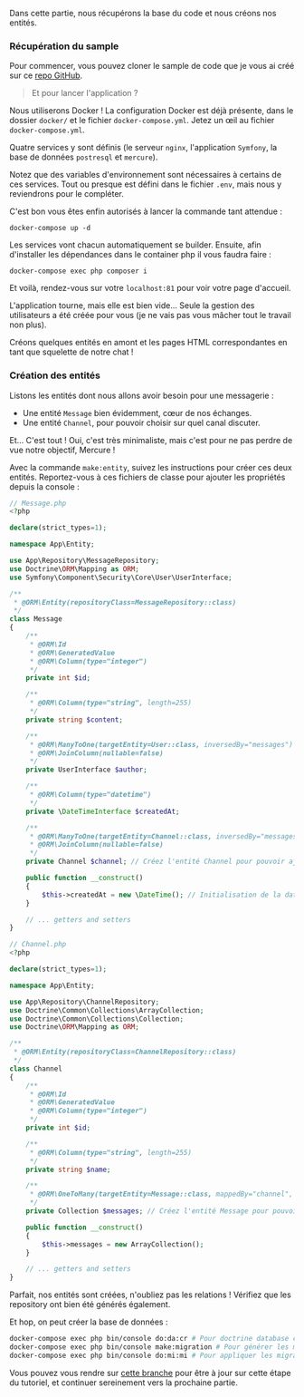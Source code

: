 Dans cette partie, nous récupérons la base du code et nous créons nos entités.

### Récupération du sample
Pour commencer, vous pouvez cloner le sample de code que je vous ai créé sur ce [repo GitHub](https://github.com/ArthurJCQ/tutorial-astro-chat).

> Et pour lancer l'application ? 

Nous utiliserons Docker !
La configuration Docker est déjà présente, dans le dossier `docker/` et le fichier `docker-compose.yml`.
Jetez un œil au fichier `docker-compose.yml`.

Quatre services y sont définis (le serveur `nginx`, l'application `Symfony`, la base de données `postresql` et `mercure`).

Notez que des variables d'environnement sont nécessaires à certains de ces services. Tout ou presque est défini dans le fichier `.env`, mais nous y reviendrons pour le compléter.

C'est bon vous êtes enfin autorisés à lancer la commande tant attendue :
```shell
docker-compose up -d
```
Les services vont chacun automatiquement se builder. Ensuite, afin d'installer les dépendances dans le container php il vous faudra faire :
```shell
docker-compose exec php composer i
```

Et voilà, rendez-vous sur votre `localhost:81` pour voir votre page d'accueil.

L'application tourne, mais elle est bien vide... 
Seule la gestion des utilisateurs a été créée pour vous (je ne vais pas vous mâcher tout le travail non plus).

Créons quelques entités en amont et les pages HTML correspondantes en tant que squelette de notre chat !

### Création des entités

Listons les entités dont nous allons avoir besoin pour une messagerie :

- Une entité `Message` bien évidemment, cœur de nos échanges.
- Une entité `Channel`, pour pouvoir choisir sur quel canal discuter.

Et... C'est tout ! Oui, c'est très minimaliste, mais c'est pour ne pas perdre de vue notre objectif, Mercure !

Avec la commande `make:entity`, suivez les instructions pour créer ces deux entités.
Reportez-vous à ces fichiers de classe pour ajouter les propriétés depuis la console :

```php
// Message.php
<?php

declare(strict_types=1);

namespace App\Entity;

use App\Repository\MessageRepository;
use Doctrine\ORM\Mapping as ORM;
use Symfony\Component\Security\Core\User\UserInterface;

/**
 * @ORM\Entity(repositoryClass=MessageRepository::class)
 */
class Message
{
    /**
     * @ORM\Id
     * @ORM\GeneratedValue
     * @ORM\Column(type="integer")
     */
    private int $id;

    /**
     * @ORM\Column(type="string", length=255)
     */
    private string $content;

    /**
     * @ORM\ManyToOne(targetEntity=User::class, inversedBy="messages")
     * @ORM\JoinColumn(nullable=false)
     */
    private UserInterface $author;

    /**
     * @ORM\Column(type="datetime")
     */
    private \DateTimeInterface $createdAt;

    /**
     * @ORM\ManyToOne(targetEntity=Channel::class, inversedBy="messages")
     * @ORM\JoinColumn(nullable=false)
     */
    private Channel $channel; // Créez l'entité Channel pour pouvoir ajouter cette propriété

    public function __construct()
    {
        $this->createdAt = new \DateTime(); // Initialisation de la date à chaque nouveau message
    }

    // ... getters and setters
}

```

```php
// Channel.php
<?php

declare(strict_types=1);

namespace App\Entity;

use App\Repository\ChannelRepository;
use Doctrine\Common\Collections\ArrayCollection;
use Doctrine\Common\Collections\Collection;
use Doctrine\ORM\Mapping as ORM;

/**
 * @ORM\Entity(repositoryClass=ChannelRepository::class)
 */
class Channel
{
    /**
     * @ORM\Id
     * @ORM\GeneratedValue
     * @ORM\Column(type="integer")
     */
    private int $id;

    /**
     * @ORM\Column(type="string", length=255)
     */
    private string $name;

    /**
     * @ORM\OneToMany(targetEntity=Message::class, mappedBy="channel", orphanRemoval=true)
     */
    private Collection $messages; // Créez l'entité Message pour pouvoir ajouter cette propriété

    public function __construct()
    {
        $this->messages = new ArrayCollection();
    }

    // ... getters and setters
}

```

Parfait, nos entités sont créées, n'oubliez pas les relations !
Vérifiez que les repository ont bien été générés également.

Et hop, on peut créer la base de données :
```bash
docker-compose exec php bin/console do:da:cr # Pour doctrine database create
docker-compose exec php bin/console make:migration # Pour générer les migrations
docker-compose exec php bin/console do:mi:mi # Pour appliquer les migrations à la DB
```

Vous pouvez vous rendre sur [cette branche](https://github.com/ArthurJCQ/tutorial-astro-chat/tree/codelabs/entity-creation) pour être à jour sur cette étape du tutoriel, et continuer sereinement vers la prochaine partie.
